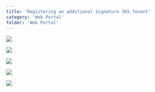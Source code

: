 ```yaml
---
title: 'Registering an additional Signature 365 tenant'
category: 'Web Portal'
folder: 'Web Portal'
---
```


![](https://s3.amazonaws.com/cdn.freshdesk.com/data/helpdesk/attachments/production/1135192097/original/AzXVjId1_RJzpcOvjsXHJhgo89mDbKZVNg.png?1692259950)

![](https://s3.amazonaws.com/cdn.freshdesk.com/data/helpdesk/attachments/production/1135192105/original/q4cZyyhZqECRTqF5iWEVqmrcBljsM-kfiw.png?1692259968)

![](https://s3.amazonaws.com/cdn.freshdesk.com/data/helpdesk/attachments/production/1135192115/original/DGFjHQw53uRRsERxdrBdxtb8cvvMvN2haw.png?1692259985)

![](https://s3.amazonaws.com/cdn.freshdesk.com/data/helpdesk/attachments/production/1135192141/original/9FKqIz26dsTWJO7nHA9Sr7yOIMhQ36ffWw.png?1692260014)

![](https://s3.amazonaws.com/cdn.freshdesk.com/data/helpdesk/attachments/production/1135192162/original/OVlfNOrxqLuu8naTV-xe387uf4Og54vNIw.png?1692260029)